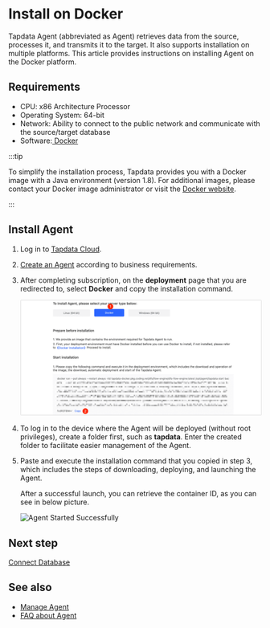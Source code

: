 # Install on Docker

Tapdata Agent (abbreviated as Agent) retrieves data from the source, processes it, and transmits it to the target. It also supports installation on multiple platforms. This article provides instructions on installing Agent on the Docker platform.

## Requirements

- CPU: x86 Architecture Processor
- Operating System: 64-bit
- Network: Ability to connect to the public network and communicate with the source/target database
- Software:[ Docker](https://docs.docker.com/get-docker/)

:::tip

To simplify the installation process, Tapdata provides you with a Docker image with a Java environment (version 1.8). For additional images, please contact your Docker image administrator or visit the [Docker website](https://hub.docker.com/search).

:::

## Install Agent

1. Log in to [Tapdata Cloud](https://cloud.tapdata.net/console/v3/).

2. [Create an Agent](../../billing/purchase.md) according to business requirements.

3. After completing subscription, on the **deployment** page that you are redirected to, select **Docker** and copy the installation command.

   ![Copy the installation command](../../images/agent_on_docker.png)

4. To log in to the device where the Agent will be deployed (without root privileges), create a folder first, such as **tapdata**. Enter the created folder to facilitate easier management of the Agent.

5. Paste and execute the installation command that you copied in step 3, which includes the steps of downloading, deploying, and launching the Agent. 

   After a successful launch, you can retrieve the container ID, as you can see in below picture.

   ![Agent Started Successfully](../../images/agent_started_on_docker.png)




## Next step

[Connect Database](../connect-database.md)

## See also

* [Manage Agent](../../user-guide/manage-agent.md)
* [FAQ about Agent](../../faq/agent-installation.md)
